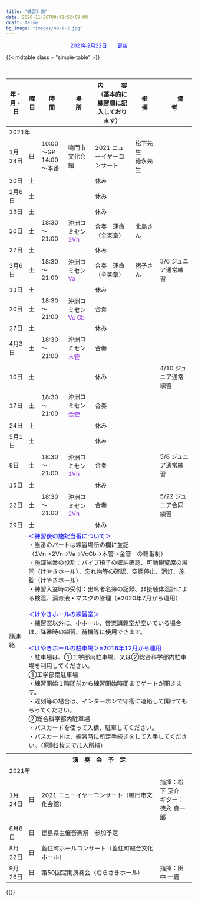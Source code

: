 ```yaml
---
title: "練習計画"
date: 2020-11-26T00:42:52+09:00
draft: false
bg_image: "images/49-1-2.jpg"
---
```


<p style="color: blue; text-align: center;">2021年2月22日　　更新</p>

{{< mdtable class = "simple-table" >}}
<table class="practice">
<thead>
	<tr>
		<th>年・月・日</th>
		<th>曜日</th>
		<th>時　　間</th>
		<th>場　　所</th>
		<th>内　　　容<br/>（基本的に練習順に記入しております）</th>
		<th>指　　揮</th>
		<th>　　備　　　考　　</th>
	</tr>
</thead>
<tbody>
	<tr>
		<td colspan="7"  class="year">2021年</td>
	</tr>
	<tr>
		<td class="date">1月24日</td>
		<td class="sun">日</td>
		<td class="time">10:00～GP<br/>14:00～本番</td>
		<td class="place">鳴門市文化会館</td>
		<td class="plan concert">2021 ニューイヤーコンサート</td>
		<td class="conductor">松下先生<br/>徳永先生</td>
		<td class="remarks"></td>
	</tr>
	<tr>
		<td class="date">30日</td>
		<td class="sat">土</td>
		<td class="time"></td>
		<td class="place"></td>
		<td class="plan holiday">休み</td>
		<td class="member"></td>
		<td class="remarks"></td>
	</tr>
	<tr>
		<td class="date">2月6日</td>
		<td class="sat">土</td>
		<td class="time"></td>
		<td class="place"></td>
		<td class="plan holiday">休み</td>
		<td class="member"></td>
		<td class="remarks"></td>
	</tr>
	<tr>
		<td class="date">13日</td>
		<td class="sat">土</td>
		<td class="time"></td>
		<td class="place"></td>
		<td class="plan holiday">休み</td>
		<td class="member"></td>
		<td class="remarks"></td>
	</tr>
	<tr>
		<td class="date">20日</td>
		<td class="sat">土</td>
		<td class="time">18:30～21:00</td>
		<td class="place">
			沖洲コミセン<br/>
			<span style="color: blueviolet;">2Vn</span>
		</td>
		<td class="plan">合奏　運命（全楽章）</td>
		<td class="member">北島さん</td>
		<td class="remarks"></td>
	</tr>
	<tr>
		<td class="date">27日</td>
		<td class="sat">土</td>
		<td class="time"></td>
		<td class="place"></td>
		<td class="plan holiday">休み</td>
		<td class="member"></td>
		<td class="remarks"></td>
	</tr>
	<tr>
		<td class="date">3月6日</td>
		<td class="sat">土</td>
		<td class="time">18:30～21:00</td>
		<td class="place">
			沖洲コミセン<br/>
			<span style="color: blueviolet;">Va</span>
		</td>
		<td class="plan">合奏　運命（全楽章）</td>
		<td class="member">猪子さん</td>
		<td class="remarks">3/6 ジュニア通常練習</td>
	</tr>
	<tr>
		<td class="date">13日</td>
		<td class="sat">土</td>
		<td class="time"></td>
		<td class="place"></td>
		<td class="plan holiday">休み</td>
		<td class="member"></td>
		<td class="remarks"></td>
	</tr>
	<tr>
		<td class="date">20日</td>
		<td class="sat">土</td>
		<td class="time">18:30～21:00</td>
		<td class="place">
			沖洲コミセン<br/>
			<span style="color: blueviolet;">Vc Cb</span>
		</td>
		<td class="plan">合奏</td>
		<td class="member"></td>
		<td class="remarks"></td>
	</tr>
	<tr>
		<td class="date">27日</td>
		<td class="sat">土</td>
		<td class="time"></td>
		<td class="place"></td>
		<td class="plan holiday">休み</td>
		<td class="member"></td>
		<td class="remarks"></td>
	</tr>
	<tr>
		<td class="date">4月3日</td>
		<td class="sat">土</td>
		<td class="time">18:30～21:00</td>
		<td class="place">
			沖洲コミセン<br/>
			<span style="color: blueviolet;">木管</span>
		</td>
		<td class="plan">合奏</td>
		<td class="member"></td>
		<td class="remarks"></td>
	</tr>
	<tr>
		<td class="date">10日</td>
		<td class="sat">土</td>
		<td class="time"></td>
		<td class="place"></td>
		<td class="plan holiday">休み</td>
		<td class="member"></td>
		<td class="remarks">4/10 ジュニア通常練習</td>
	</tr>
	<tr>
		<td class="date">17日</td>
		<td class="sat">土</td>
		<td class="time">18:30～21:00</td>
		<td class="place">
			沖洲コミセン<br/>
			<span style="color: blueviolet;">金管</span>
		</td>
		<td class="plan">合奏</td>
		<td class="member"></td>
		<td class="remarks"></td>
	</tr>
	<tr>
		<td class="date">24日</td>
		<td class="sat">土</td>
		<td class="time"></td>
		<td class="place"></td>
		<td class="plan holiday">休み</td>
		<td class="member"></td>
		<td class="remarks"></td>
	</tr>
	<tr>
		<td class="date">5月1日</td>
		<td class="sat">土</td>
		<td class="time"></td>
		<td class="place"></td>
		<td class="plan holiday">休み</td>
		<td class="member"></td>
		<td class="remarks"></td>
	</tr>
	<tr>
		<td class="date">8日</td>
		<td class="sat">土</td>
		<td class="time">18:30～21:00</td>
		<td class="place">
			沖洲コミセン<br/>
			<span style="color: blueviolet;">1Vn</span>
		</td>
		<td class="plan">合奏</td>
		<td class="member"></td>
		<td class="remarks">5/8 ジュニア通常練習</td>
	</tr>
	<tr>
		<td class="date">15日</td>
		<td class="sat">土</td>
		<td class="time"></td>
		<td class="place"></td>
		<td class="plan holiday">休み</td>
		<td class="member"></td>
		<td class="remarks"></td>
	</tr>
	<tr>
		<td class="date">22日</td>
		<td class="sat">土</td>
		<td class="time">18:30～21:00</td>
		<td class="place">
			沖洲コミセン<br/>
			<span style="color: blueviolet;">2Vn</span>
		</td>
		<td class="plan">合奏</td>
		<td class="member"></td>
		<td class="remarks">5/22 ジュニア合同練習</td>
	</tr>
	<tr>
		<td class="date">29日</td>
		<td class="sat">土</td>
		<td class="time"></td>
		<td class="place"></td>
		<td class="plan holiday">休み</td>
		<td class="member"></td>
		<td class="remarks"></td>
	</tr>
	<tr>
		<td>諸連絡</td>
		<td colspan="6" class="remarks">
			<span style="color: blue;">＜練習後の施錠当番について＞</span><br/>
			・当番のパートは練習場所の欄に並記（1Vn→2Vn→Va→VcCb→木管→金管　の輪番制）<br/>
			・施錠当番の役割：パイプ椅子の収納確認、可動観覧席の展開（けやきホール）、忘れ物等の確認、空調停止、消灯、施錠（けやきホール）<br/>
			・練習入室時の受付：出席者名簿の記録、非接触体温計による検温、消毒液・マスクの管理（※2020年7月から運用）<br/><br/>
			<span style="color: blue;">＜けやきホールの練習室＞</span><br/>
			・練習室以外に、小ホール、音楽講義室が空いている場合は、降番時の練習、待機等に使用できます。<br/><br/>
			<span style="color: blue;">＜けやきホールの駐車場＞※2016年12月から運用</span><br/>
			・駐車場は、①工学部南駐車場、又は②総合科学部内駐車場を利用してください。<br/>
			①工学部南駐車場<br/>
			・練習開始１時間前から練習開始時間までゲートが開きます。<br/>
			・遅刻等の場合は、インターホンで守衛に連絡して開けてもらってください。<br/>
			②総合科学部内駐車場<br/>
			・パスカードを使って入構、駐車してください。<br/>
			・パスカードは、練習時に所定手続きをして入手してください。（原則2枚まで/1人所持）<br/>
		</td>
	</tr>	　
	<tr>
		<td colspan="8" class="separator"></td>
	</tr>
	<tr>
		<th colspan="8">演　奏　会　予　定</th>
	</tr>
	<tr>
		<td colspan="8" class="year">2021年</td>
	</tr>
	<tr>
		<td class="date">1月24日</td>
		<td class="sun">日</td>
		<td colspan="4" class="plan">2021 ニューイヤーコンサート（鳴門市文化会館）</td>
		<td colspan="2" class="remarks">指揮：松下 京介<br/>ギター：徳永 真一郎</td>
	</tr>
	<tr>
		<td class="date">8月8日</td>
		<td class="sun">日</td>
		<td colspan="4" class="plan">徳島県主催音楽祭　参加予定</td>
		<td colspan="2" class="remarks"></td>
	</tr> 
	<tr>
		<td class="date">8月22日</td>
		<td class="sun">日</td>
		<td colspan="4" class="plan">藍住町ホールコンサート（藍住町総合文化ホール）</td>
		<td colspan="2" class="remarks"></td>
	</tr> 
	<tr>
		<td class="date">9月26日</td>
		<td class="sun">日</td>
		<td colspan="4" class="plan">第50回定期演奏会（むらさきホール）</td>
		<td colspan="2" class="remarks">指揮：田中 一嘉</td>
	</tr> 
	</tbody>
	</table>
{{</mdtable >}}

